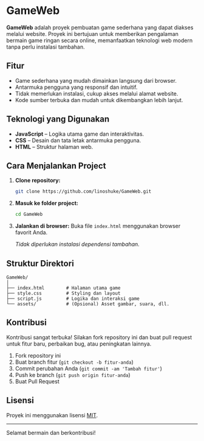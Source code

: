 # GameWeb

**GameWeb** adalah proyek pembuatan game sederhana yang dapat diakses melalui website. Proyek ini bertujuan untuk memberikan pengalaman bermain game ringan secara online, memanfaatkan teknologi web modern tanpa perlu instalasi tambahan.

## Fitur

- Game sederhana yang mudah dimainkan langsung dari browser.
- Antarmuka pengguna yang responsif dan intuitif.
- Tidak memerlukan instalasi, cukup akses melalui alamat website.
- Kode sumber terbuka dan mudah untuk dikembangkan lebih lanjut.

## Teknologi yang Digunakan

- **JavaScript** – Logika utama game dan interaktivitas.
- **CSS** – Desain dan tata letak antarmuka pengguna.
- **HTML** – Struktur halaman web.

## Cara Menjalankan Project

1. **Clone repository:**
   ```bash
   git clone https://github.com/linoshuke/GameWeb.git
   ```
2. **Masuk ke folder project:**
   ```bash
   cd GameWeb
   ```
3. **Jalankan di browser:**
   Buka file `index.html` menggunakan browser favorit Anda.

   _Tidak diperlukan instalasi dependensi tambahan._

## Struktur Direktori

```
GameWeb/
│
├── index.html        # Halaman utama game
├── style.css         # Styling dan layout
├── script.js         # Logika dan interaksi game
└── assets/           # (Opsional) Asset gambar, suara, dll.
```

## Kontribusi

Kontribusi sangat terbuka! Silakan fork repository ini dan buat pull request untuk fitur baru, perbaikan bug, atau peningkatan lainnya.

1. Fork repository ini
2. Buat branch fitur (`git checkout -b fitur-anda`)
3. Commit perubahan Anda (`git commit -am 'Tambah fitur'`)
4. Push ke branch (`git push origin fitur-anda`)
5. Buat Pull Request

## Lisensi

Proyek ini menggunakan lisensi [MIT](LICENSE).

---

Selamat bermain dan berkontribusi!
